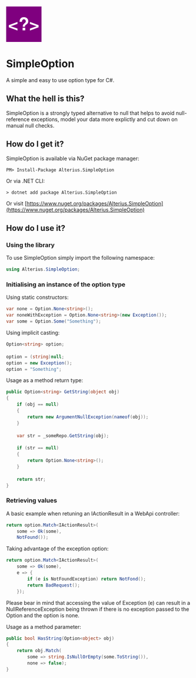 ![SimpleOption](https://raw.githubusercontent.com/alterius/SimpleOption/master/logo.png)
# SimpleOption
A simple and easy to use option type for C#.

## What the hell is this?

SimpleOption is a strongly typed alternative to null that helps to avoid null-reference exceptions, model your data more explictly and
cut down on manual null checks.

## How do I get it?

SimpleOption is available via NuGet package manager:

```
PM> Install-Package Alterius.SimpleOption
```

Or via .NET CLI:

```
> dotnet add package Alterius.SimpleOption
```

Or visit [https://www.nuget.org/packages/Alterius.SimpleOption](https://www.nuget.org/packages/Alterius.SimpleOption)

## How do I use it?

### Using the library

To use SimpleOption simply import the following namespace:

```csharp
using Alterius.SimpleOption;
```

### Initialising an instance of the option type

Using static constructors:

```csharp
var none = Option.None<string>();
var noneWithException = Option.None<string>(new Exception());
var some = Option.Some("Something");
```

Using implicit casting:

```csharp
Option<string> option;

option = (string)null;
option = new Exception();
option = "Something";
```

Usage as a method return type:

```csharp
public Option<string> GetString(object obj)
{
    if (obj == null)
    {
        return new ArgumentNullException(nameof(obj));
    }
    
    var str = _someRepo.GetString(obj);
    
    if (str == null)
    {
        return Option.None<string>();
    }

    return str;
}
```

### Retrieving values

A basic example when retuning an IActionResult in a WebApi controller:

```csharp
return option.Match<IActionResult>(
    some => Ok(some),
    NotFound());
```

Taking advantage of the exception option:

```csharp
return option.Match<IActionResult>(
    some => Ok(some),
    e => {
        if (e is NotFoundException) return NotFond();
        return BadRequest();
    });
```

Please bear in mind that accessing the value of Exception (e) can result in a NullReferenceException being thrown if there is no exception passed to the Option and the option is none.

Usage as a method parameter:

```csharp
public bool HasString(Option<object> obj)
{
    return obj.Match(
        some => string.IsNullOrEmpty(some.ToString()),
        none => false);
}
```
